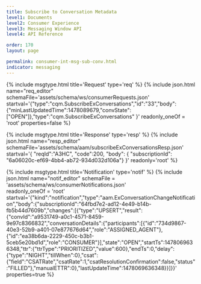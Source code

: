 ```yaml
---
title: Subscribe to Conversation Metadata
level1: Documents
level2: Consumer Experience
level3: Messaging Window API
level4: API Reference

order: 170
layout: page

permalink: consumer-int-msg-sub-conv.html
indicator: messaging
---
```


{% include msgtype.html title='Request' type='req' %}
{% include json.html name="req_editor" 
        schemaFile='assets/schema/ws/consumerRequests.json'
	startval='{"type":"cqm.SubscribeExConversations","id":"33","body":{"minLastUpdatedTime":1478089679,"convState":["OPEN"]},"type":"cqm.SubscribeExConversations" }'
        readonly_oneOf = 'root'
	properties=false
	%}

{% include msgtype.html title='Response' type='resp' %}
{% include json.html name="resp_editor"
	schemaFile='assets/schema/aam/subscribeExConversationsResp.json'
	startval='{ "reqId":"A3HC", "code":200, "body": { "subscriptionId": "6a06020c-ef69-4bb4-ab72-934d032d106a"} }'
	readonly='root' %}

{% include msgtype.html title='Notification' type='notif' %}
{% include json.html name="notif_editor"
	schemaFile = 'assets/schema/ws/consumerNotifications.json' 	
        readonly_oneOf = 'root'
	startval='{"kind":"notification","type":"aam.ExConversationChangeNotification","body":{"subscriptionId":"64fbd7e2-ad12-4e49-b14b-fb5b44d7609b","changes":[{"type":"UPSERT","result":{"convId":"a9531749-a0c1-4571-8459-9e97c8366832","conversationDetails":{"participants":[{"id":"734d9867-40e3-52b9-a401-07e877676d64","role":"ASSIGNED_AGENT"},{"id":"ea38b6da-2229-450c-b3b1-5ceb5e20bd1d","role":"CONSUMER"}],"state":"OPEN","startTs":1478069636348,"ttr":{"ttrType":"PRIORITIZED","value":600},"endTs":0,"delay":{"type":"NIGHT","tillWhen":0},"csat":{"field":"CSATRate","csatRate":1,"csatResolutionConfirmation":false,"status":"FILLED"},"manualETTR":0},"lastUpdateTime":1478069636348}}]}}'
	properties=true %}

